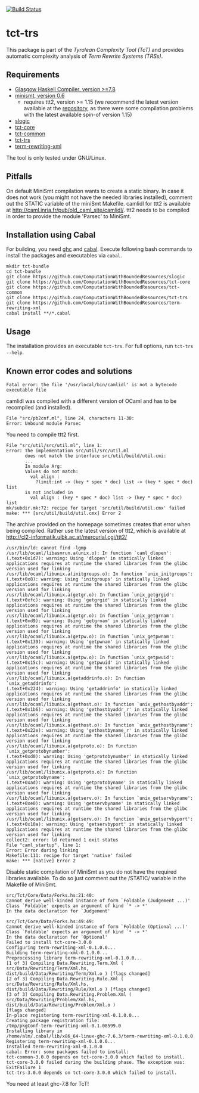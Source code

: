 [![Build Status](https://travis-ci.org/ComputationWithBoundedResources/tct-trs.svg?branch=master)](https://travis-ci.org/ComputationWithBoundedResources/tct-trs)


tct-trs
=======

This package is part of the _Tyrolean Complexity Tool (TcT)_ and provides
automatic complexity analysis of _Term Rewrite Systems (TRSs)_.

Requirements
------------

  * [Glasgow Haskell Compiler, version >=7.8](http://www.haskell.org/ghc/)
  * [minismt, version 0.6](http://cl-informatik.uibk.ac.at/software/minismt/)
      * requires ttt2, version >= 1.15 (we recommend the latest version
        available at the
        [repository](http://cl2-informatik.uibk.ac.at/mercurial.cgi/ttt2/), as
        there were some compilation problems with the latest available spin-of
        version 1.15)
  * [slogic](https://github.com/ComputationWithBoundedResources/slogic/)
  * [tct-core](https://github.com/ComputationWithBoundedResources/tct-core/)
  * [tct-common](https://github.com/ComputationWithBoundedResources/tct-common/)
  * [tct-trs](https://github.com/ComputationWithBoundedResources/tct-trs/)
  * [term-rewriting-xml](https://github.com/ComputationWithBoundedResources/term-rewriting-xml/)

The tool is only tested under GNU/Linux.


Pitfalls
--------

On default MiniSmt compilation wants to create a static binary. In case it does
not work (you might not have the needed libraries installed), comment out the
STATIC variable of the miniSmt Makefile. camlidl for ttt2 is available at
http://caml.inria.fr/pub/old_caml_site/camlidl/. ttt2 needs to be compiled in
order to provide the module 'Parsec' to MiniSmt.


Installation using Cabal
------------------------

For building, you need
[ghc](http://www.haskell.org/ghc/) and [cabal](http://www.haskell.org/cabal/).
Execute following bash commands to install the packages and executables via
`cabal`.

    mkdir tct-bundle
    cd tct-bundle
    git clone https://github.com/ComputationWithBoundedResources/slogic
    git clone https://github.com/ComputationWithBoundedResources/tct-core
    git clone https://github.com/ComputationWithBoundedResources/tct-common
    git clone https://github.com/ComputationWithBoundedResources/tct-trs
    git clone https://github.com/ComputationWithBoundedResources/term-rewriting-xml
    cabal install **/*.cabal

Usage
-----

The installation provides an executable `tct-trs`. For full options, run
`tct-trs --help`.


Known error codes and solutions
-------------------------------


    Fatal error: the file '/usr/local/bin/camlidl' is not a bytecode executable file

camlidl was compiled with a different version of OCaml and has to be recompiled
(and installed).


    File "src/pb2cnf.ml", line 24, characters 11-30:
    Error: Unbound module Parsec

You need to compile ttt2 first.


    File "src/util/src/util.ml", line 1:
    Error: The implementation src/util/src/util.ml
           does not match the interface src/util/build/util.cmi:
           ...
           In module Arg:
           Values do not match:
             val align :
               ?limit:int -> (key * spec * doc) list -> (key * spec * doc) list
           is not included in
             val align : (key * spec * doc) list -> (key * spec * doc) list
    mk/subdir.mk:72: recipe for target 'src/util/build/util.cmx' failed
    make: *** [src/util/build/util.cmx] Error 2


The archive provided on the homepage sometimes creates that error when being
compiled. Rather use the latest version of ttt2, which is available at
http://cl2-informatik.uibk.ac.at/mercurial.cgi/ttt2/


    /usr/bin/ld: cannot find -lgmp
    /usr/lib/ocaml/libasmrun.a(unix.o): In function `caml_dlopen':
    (.text+0x1d7): warning: Using 'dlopen' in statically linked applications requires at runtime the shared libraries from the glibc version used for linking
    /usr/lib/ocaml/libunix.a(initgroups.o): In function `unix_initgroups':
    (.text+0x8): warning: Using 'initgroups' in statically linked applications requires at runtime the shared libraries from the glibc version used for linking
    /usr/lib/ocaml/libunix.a(getgr.o): In function `unix_getgrgid':
    (.text+0xfc): warning: Using 'getgrgid' in statically linked applications requires at runtime the shared libraries from the glibc version used for linking
    /usr/lib/ocaml/libunix.a(getgr.o): In function `unix_getgrnam':
    (.text+0xd9): warning: Using 'getgrnam' in statically linked applications requires at runtime the shared libraries from the glibc version used for linking
    /usr/lib/ocaml/libunix.a(getpw.o): In function `unix_getpwnam':
    (.text+0x139): warning: Using 'getpwnam' in statically linked applications requires at runtime the shared libraries from the glibc version used for linking
    /usr/lib/ocaml/libunix.a(getpw.o): In function `unix_getpwuid':
    (.text+0x15c): warning: Using 'getpwuid' in statically linked applications requires at runtime the shared libraries from the glibc version used for linking
    /usr/lib/ocaml/libunix.a(getaddrinfo.o): In function `unix_getaddrinfo':
    (.text+0x224): warning: Using 'getaddrinfo' in statically linked applications requires at runtime the shared libraries from the glibc version used for linking
    /usr/lib/ocaml/libunix.a(gethost.o): In function `unix_gethostbyaddr':
    (.text+0x1b6): warning: Using 'gethostbyaddr_r' in statically linked applications requires at runtime the shared libraries from the glibc version used for linking
    /usr/lib/ocaml/libunix.a(gethost.o): In function `unix_gethostbyname':
    (.text+0x22e): warning: Using 'gethostbyname_r' in statically linked applications requires at runtime the shared libraries from the glibc version used for linking
    /usr/lib/ocaml/libunix.a(getproto.o): In function `unix_getprotobynumber':
    (.text+0xd0): warning: Using 'getprotobynumber' in statically linked applications requires at runtime the shared libraries from the glibc version used for linking
    /usr/lib/ocaml/libunix.a(getproto.o): In function `unix_getprotobyname':
    (.text+0xad): warning: Using 'getprotobyname' in statically linked applications requires at runtime the shared libraries from the glibc version used for linking
    /usr/lib/ocaml/libunix.a(getserv.o): In function `unix_getservbyname':
    (.text+0xe0): warning: Using 'getservbyname' in statically linked applications requires at runtime the shared libraries from the glibc version used for linking
    /usr/lib/ocaml/libunix.a(getserv.o): In function `unix_getservbyport':
    (.text+0x10a): warning: Using 'getservbyport' in statically linked applications requires at runtime the shared libraries from the glibc version used for linking
    collect2: error: ld returned 1 exit status
    File "caml_startup", line 1:
    Error: Error during linking
    Makefile:111: recipe for target 'native' failed
    make: *** [native] Error 2


Disable static compilation of MiniSmt as you do not have the required libraries
available. To do so just comment out the /STATIC/ variable in the Makefile of
MiniSmt.

    src/Tct/Core/Data/Forks.hs:21:40:
    Cannot derive well-kinded instance of form `Foldable (Judgement ...)'
    Class `Foldable' expects an argument of kind `* -> *'
    In the data declaration for `Judgement'

    src/Tct/Core/Data/Forks.hs:49:49:
    Cannot derive well-kinded instance of form `Foldable (Optional ...)'
    Class `Foldable' expects an argument of kind `* -> *'
    In the data declaration for `Optional'
    Failed to install tct-core-3.0.0
    Configuring term-rewriting-xml-0.1.0.0...
    Building term-rewriting-xml-0.1.0.0...
    Preprocessing library term-rewriting-xml-0.1.0.0...
    [1 of 3] Compiling Data.Rewriting.Term.Xml ( src/Data/Rewriting/Term/Xml.hs,
    dist/build/Data/Rewriting/Term/Xml.o ) [flags changed]
    [2 of 3] Compiling Data.Rewriting.Rule.Xml ( src/Data/Rewriting/Rule/Xml.hs,
    dist/build/Data/Rewriting/Rule/Xml.o ) [flags changed]
    [3 of 3] Compiling Data.Rewriting.Problem.Xml (
    src/Data/Rewriting/Problem/Xml.hs, dist/build/Data/Rewriting/Problem/Xml.o )
    [flags changed]
    In-place registering term-rewriting-xml-0.1.0.0...
    Creating package registration file:
    /tmp/pkgConf-term-rewriting-xml-0.1.08599.0
    Installing library in
    /home/alm/.cabal/lib/x86_64-linux-ghc-7.6.3/term-rewriting-xml-0.1.0.0
    Registering term-rewriting-xml-0.1.0.0...
    Installed term-rewriting-xml-0.1.0.0
    cabal: Error: some packages failed to install:
    tct-common-3.0.0 depends on tct-core-3.0.0 which failed to install.
    tct-core-3.0.0 failed during the building phase. The exception was:
    ExitFailure 1
    tct-trs-3.0.0 depends on tct-core-3.0.0 which failed to install.


You need at least ghc-7.8 for TcT!


